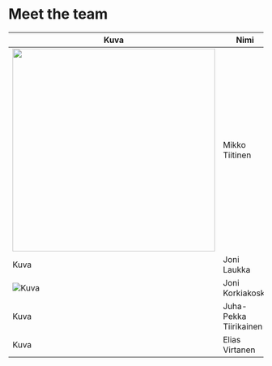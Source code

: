 # Meet the team

Kuva | Nimi | Email | Opiskelijatunnus | GitHub | LinkedIn
------------ | ------------- | ------------- | ------------- | ------------- | -------------
<img src="https://avatars2.githubusercontent.com/u/16703449?v=4" width="400px"> | Mikko Tiitinen | H9580@student.jamk.fi | H9580 | [Miggooo](https://github.com/Miggooo) | [Mikko Tiitinen](https://www.linkedin.com/in/mikkotiitinen/)
Kuva | Joni Laukka | jonilaukka@outlook.com | H9031 | [aamoJL](https://github.com/aamoJL) | [Joni Laukka](https://www.linkedin.com/in/jonilaukka)
![Kuva](https://avatars3.githubusercontent.com/u/16683289?v=4) | Joni Korkiakoski | K1755@student.jamk.fi | K1755 | [K1755](https://github.com/K1755) | -
Kuva | Juha-Pekka Tiirikainen | K2049@student.jamk.fi | K2049 | [JuuPee](https://github.com/JuuPee) | -
Kuva | Elias Virtanen | H9576@student.jamk.fi | H9576 | [Zpiralh](https://github.com/Zpiralh) | -
